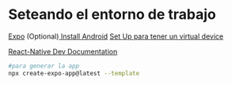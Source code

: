 # Seteando el entorno de trabajo

[Expo](https://docs.expo.dev/get-started/set-up-your-environment/)
(Optional)[ Install Android](https://developer.android.com/studio)
[Set Up para tener un virtual device](https://docs.expo.dev/get-started/set-up-your-environment/?platform=android&device=simulated)


[React-Native Dev Documentation](https://reactnative.dev/)


```sh
#para generar la app
npx create-expo-app@latest --template

```